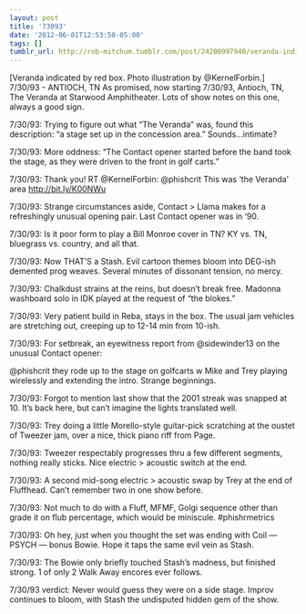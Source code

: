 ```yaml
---
layout: post
title: '73093'
date: '2012-06-01T12:53:50-05:00'
tags: []
tumblr_url: http://rob-mitchum.tumblr.com/post/24200997940/veranda-indicated-by-red-box-photo-illustration
---
```


[Veranda indicated by red box. Photo illustration by @KernelForbin.]
7/30/93 - ANTIOCH, TN
As promised, now starting 7/30/93, Antioch, TN, The Veranda at Starwood Amphitheater. Lots of show notes on this one, always a good sign.

7/30/93: Trying to figure out what “The Veranda” was, found this description: “a stage set up in the concession area.” Sounds…intimate?

7/30/93: More oddness: “The Contact opener started before the band took the stage, as they were driven to the front in golf carts.”

7/30/93: Thank you! RT @KernelForbin: @phishcrit This was ‘the Veranda’ area http://bit.ly/K00NWu

7/30/93: Strange circumstances aside, Contact > Llama makes for a refreshingly unusual opening pair. Last Contact opener was in ‘90.

7/30/93: Is it poor form to play a Bill Monroe cover in TN? KY vs. TN, bluegrass vs. country, and all that.

7/30/93: Now THAT’S a Stash. Evil cartoon themes bloom into DEG-ish demented prog weaves. Several minutes of dissonant tension, no mercy.

7/30/93: Chalkdust strains at the reins, but doesn’t break free. Madonna washboard solo in IDK played at the request of “the blokes.”

7/30/93: Very patient build in Reba, stays in the box. The usual jam vehicles are stretching out, creeping up to 12-14 min from 10-ish.

7/30/93: For setbreak, an eyewitness report from @sidewinder13 on the unusual Contact opener:

@phishcrit they rode up to the stage on golfcarts w Mike and Trey playing wirelessly and extending the intro. Strange beginnings.

7/30/93: Forgot to mention last show that the 2001 streak was snapped at 10. It’s back here, but can’t imagine the lights translated well.

7/30/93: Trey doing a little Morello-style guitar-pick scratching at the oustet of Tweezer jam, over a nice, thick piano riff from Page.

7/30/93: Tweezer respectably progresses thru a few different segments, nothing really sticks. Nice electric > acoustic switch at the end.

7/30/93: A second mid-song electric > acoustic swap by Trey at the end of Fluffhead. Can’t remember two in one show before.

7/30/93: Not much to do with a Fluff, MFMF, Golgi sequence other than grade it on flub percentage, which would be miniscule. #phishrmetrics

7/30/93: Oh hey, just when you thought the set was ending with Coil — PSYCH — bonus Bowie. Hope it taps the same evil vein as Stash.

7/30/93: The Bowie only briefly touched Stash’s madness, but finished strong. 1 of only 2 Walk Away encores ever follows.

7/30/93 verdict: Never would guess they were on a side stage. Improv continues to bloom, with Stash the undisputed hidden gem of the show.
